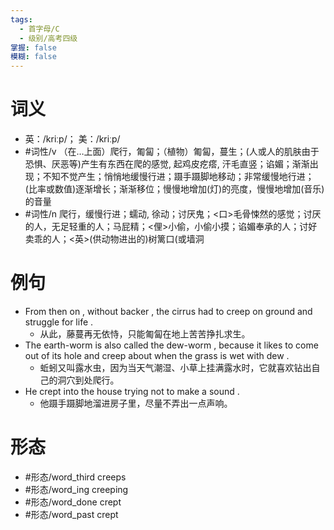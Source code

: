 ```yaml
---
tags:
  - 首字母/C
  - 级别/高考四级
掌握: false
模糊: false
---
```

# 词义
- 英：/kriːp/； 美：/kriːp/
- #词性/v  （在…上面）爬行，匍匐；（植物）匍匐，蔓生；(人或人的肌肤由于恐惧、厌恶等)产生有东西在爬的感觉, 起鸡皮疙瘩, 汗毛直竖；谄媚；渐渐出现；不知不觉产生；悄悄地缓慢行进；蹑手蹑脚地移动；非常缓慢地行进；(比率或数值)逐渐增长；渐渐移位；慢慢地增加(灯)的亮度，慢慢地增加(音乐)的音量
- #词性/n  爬行，缓慢行进；蠕动, 徐动；讨厌鬼；<口>毛骨悚然的感觉；讨厌的人，无足轻重的人；马屁精；<俚>小偷，小偷小摸；谄媚奉承的人；讨好卖乖的人；<英>(供动物进出的)树篱口(或墙洞
# 例句
- From then on , without backer , the cirrus had to creep on ground and struggle for life .
	- 从此，藤蔓再无依恃，只能匍匐在地上苦苦挣扎求生。
- The earth-worm is also called the dew-worm , because it likes to come out of its hole and creep about when the grass is wet with dew .
	- 蚯蚓又叫露水虫，因为当天气潮湿、小草上挂满露水时，它就喜欢钻出自己的洞穴到处爬行。
- He crept into the house trying not to make a sound .
	- 他蹑手蹑脚地溜进房子里，尽量不弄出一点声响。
# 形态
- #形态/word_third creeps
- #形态/word_ing creeping
- #形态/word_done crept
- #形态/word_past crept
